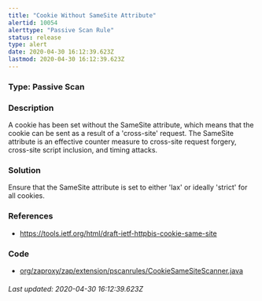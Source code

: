 ```yaml
---
title: "Cookie Without SameSite Attribute"
alertid: 10054
alerttype: "Passive Scan Rule"
status: release
type: alert
date: 2020-04-30 16:12:39.623Z
lastmod: 2020-04-30 16:12:39.623Z
---
```

### Type: Passive Scan

### Description
A cookie has been set without the SameSite attribute, which means that the cookie can be sent as a result of a 'cross-site' request. The SameSite attribute is an effective counter measure to cross-site request forgery, cross-site script inclusion, and timing attacks.

### Solution

Ensure that the SameSite attribute is set to either 'lax' or ideally 'strict' for all cookies.

### References

* https://tools.ietf.org/html/draft-ietf-httpbis-cookie-same-site

### Code

 * [org/zaproxy/zap/extension/pscanrules/CookieSameSiteScanner.java](https://github.com/zaproxy/zap-extensions/blob/master/addOns/pscanrules/src/main/java/org/zaproxy/zap/extension/pscanrules/CookieSameSiteScanner.java)

###### Last updated: 2020-04-30 16:12:39.623Z
